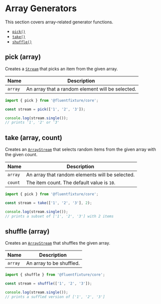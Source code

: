 # Array Generators

This section covers array-related generator functions.

* [`pick()`](array-generators.md#pick-array)
* [`take()`](array-generators.md#take-array-count)
* [`shuffle()`](array-generators.md#shuffle-array)

## pick (array)

Creates a [`Stream`](../streams/stream.md) that picks an item from the given array.

| Name    | Description                                      |
| ------- | ------------------------------------------------ |
| `array` | An array that a random element will be selected. |

```typescript
import { pick } from '@fluentfixture/core';

const stream = pick(['1', '2', '3']);

console.log(stream.single()); 
// prints '1', '2' or '3'
```

## take (array, count)

Creates an [`ArrayStream`](../streams/array-stream.md) that selects random items from the given array with the given count.

| Name    | Description                                     |
| ------- | ----------------------------------------------- |
| `array` | An array that random elements will be selected. |
| `count` | The item count. The default value is `10`.      |

```typescript
import { pick } from '@fluentfixture/core';

const stream = take(['1', '2', '3'], 2);

console.log(stream.single()); 
// prints a subset of ['1', '2', '3'] with 2 items
```

## shuffle (array)

Creates an [`ArrayStream`](../streams/array-stream.md) that shuffles the given array.

| Name    | Description              |
| ------- | ------------------------ |
| `array` | An array to be shuffled. |

```typescript
import { shuffle } from '@fluentfixture/core';

const stream = shuffle(['1', '2', '3']);

console.log(stream.single()); 
// prints a suffled version of ['1', '2', '3']
```
